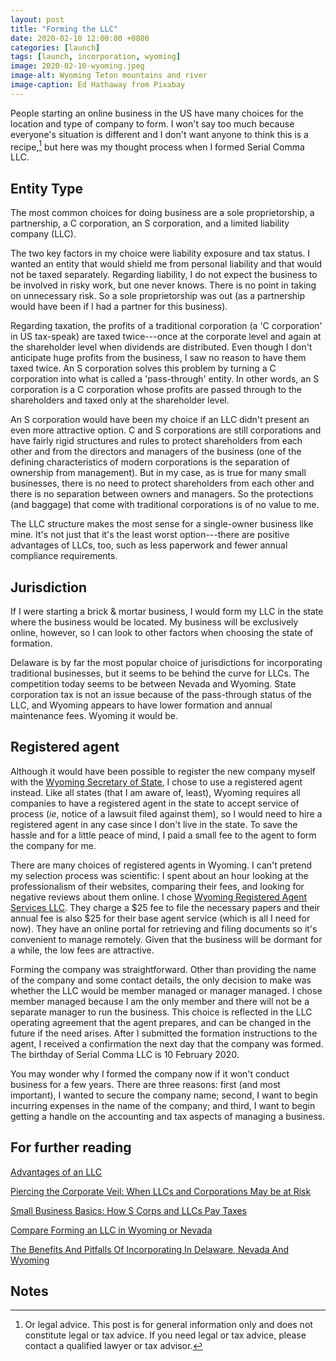 ```yaml
---
layout: post
title: "Forming the LLC"
date: 2020-02-10 12:00:00 +0800
categories: [launch]
tags: [launch, incorporation, wyoming]
image: 2020-02-10-wyoming.jpeg
image-alt: Wyoming Teton mountains and river
image-caption: Ed Hathaway from Pixabay
---
```


People starting an online business in the US have many choices for the location and type of company to form. I won't say too much because everyone's situation is different and I don't want anyone to think this is a recipe,[^1] but here was my thought process when I formed Serial Comma LLC.

[^1]: Or legal advice. This post is for general information only and does not constitute legal or tax advice. If you need legal or tax advice, please contact a qualified lawyer or tax advisor.

## Entity Type

The most common choices for doing business are a sole proprietorship, a partnership, a C corporation, an S corporation, and a limited liability company (LLC).

The two key factors in my choice were liability exposure and tax status. I wanted an entity that would shield me from personal liability and that would not be taxed separately. Regarding liability, I do not expect the business to be involved in risky work, but one never knows. There is no point in taking on unnecessary risk. So a sole proprietorship was out (as a partnership would have been if I had a partner for this business).

Regarding taxation, the profits of a traditional corporation (a 'C corporation' in US tax-speak) are taxed twice---once at the corporate level and again at the shareholder level when dividends are distributed. Even though I don't anticipate huge profits from the business, I saw no reason to have them taxed twice. An S corporation solves this problem by turning a C corporation into what is called a 'pass-through' entity. In other words, an S corporation is a C corporation whose profits are passed through to the shareholders and taxed only at the shareholder level.

An S corporation would have been my choice if an LLC didn't present an even more attractive option. C and S corporations are still corporations and have fairly rigid structures and rules to protect shareholders from each other and from the directors and managers of the business (one of the defining characteristics of modern corporations is the separation of ownership from management). But in my case, as is true for many small businesses, there is no need to protect shareholders from each other and there is no separation between owners and managers. So the protections (and baggage) that come with traditional corporations is of no value to me.

The LLC structure makes the most sense for a single-owner business like mine. It's not just that it's the least worst option---there are positive advantages of LLCs, too, such as less paperwork and fewer annual compliance requirements.

## Jurisdiction

If I were starting a brick & mortar business, I would form my LLC in the state where the business would be located. My business will be exclusively online, however, so I can look to other factors when choosing the state of formation.

Delaware is by far the most popular choice of jurisdictions for incorporating traditional businesses, but it seems to be behind the curve for LLCs. The competition today seems to be between Nevada and Wyoming. State corporation tax is not an issue because of the pass-through status of the LLC, and Wyoming appears to have lower formation and annual maintenance fees. Wyoming it would be.

## Registered agent

Although it would have been possible to register the new company myself with the [Wyoming Secretary of State](https://sos.wyo.gov/Business/StartABusiness.aspx), I chose to use a registered agent instead. Like all states (that I am aware of, least), Wyoming requires all companies to have a registered agent in the state to accept service of process (*ie*, notice of a lawsuit filed against them), so I would need to hire a registered agent in any case since I don't live in the state. To save the hassle and for a little peace of mind, I paid a small fee to the agent to form the company for me.

There are many choices of registered agents in Wyoming. I can't pretend my selection process was scientific: I spent about an hour looking at the professionalism of their websites, comparing their fees, and looking for negative reviews about them online. I chose [Wyoming Registered Agent Services LLC](https://www.wyomingagents.com). They charge a $25 fee to file the necessary papers and their annual fee is also $25 for their base agent service (which is all I need for now). They have an online portal for retrieving and filing documents so it's convenient to manage remotely. Given that the business will be dormant for a while, the low fees are attractive.

Forming the company was straightforward. Other than providing the name of the company and some contact details, the only decision to make was whether the LLC would be member managed or manager managed. I chose member managed because I am the only member and there will not be a separate manager to run the business. This choice is reflected in the LLC operating agreement that the agent prepares, and can be changed in the future if the need arises. After I submitted the formation instructions to the agent, I received a confirmation the next day that the company was formed. The birthday of Serial Comma LLC is 10 February 2020.

You may wonder why I formed the company now if it won't conduct business for a few years. There are three reasons: first (and most important), I wanted to secure the company name; second, I want to begin incurring expenses in the name of the company; and third, I want to begin getting a handle on the accounting and tax aspects of managing a business.

## For further reading

[Advantages of an LLC](https://www.legalzoom.com/articles/advantages-of-an-llc)

[Piercing the Corporate Veil: When LLCs and Corporations May be at Risk](https://www.nolo.com/legal-encyclopedia/personal-liability-piercing-corporate-veil-33006.html)

[Small Business Basics: How S Corps and LLCs Pay Taxes](https://www.thebalancesmb.com/tax-difference-s-corporation-and-llc-398791)

[Compare Forming an LLC in Wyoming or Nevada](https://info.legalzoom.com/article/compare-forming-llc-wyoming-or-nevada)

[The Benefits And Pitfalls Of Incorporating In Delaware, Nevada And Wyoming](https://www.forbes.com/sites/forbesnycouncil/2019/03/04/the-benefits-and-pitfalls-of-incorporating-in-delaware-nevada-and-wyoming/#5e6a0f6f5839)

## Notes